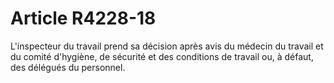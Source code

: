 # Article R4228-18

  
L'inspecteur du travail prend sa décision après avis du médecin du travail et du comité d'hygiène, de sécurité et des conditions de travail ou, à défaut, des délégués du personnel.